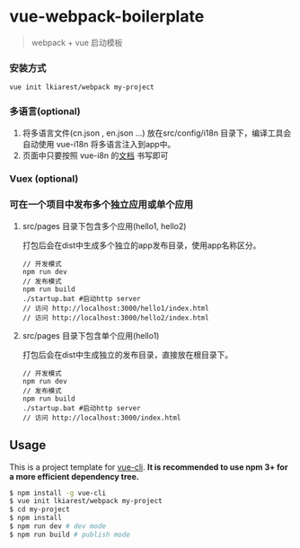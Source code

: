 # vue-webpack-boilerplate

> webpack + vue 启动模板

### 安装方式
```
vue init lkiarest/webpack my-project
```

### 多语言(optional)

1. 将多语言文件(cn.json , en.json ...) 放在src/config/i18n 目录下，编译工具会自动使用 vue-i18n 将多语言注入到app中。
1. 页面中只要按照 vue-i8n 的[文档](https://github.com/kazupon/vue-i18n) 书写即可

### Vuex (optional)

### 可在一个项目中发布多个独立应用或单个应用

1. src/pages 目录下包含多个应用(hello1, hello2)

    打包后会在dist中生成多个独立的app发布目录，使用app名称区分。

    ```
    // 开发模式
    npm run dev
    // 发布模式
    npm run build
    ./startup.bat #启动http server
    // 访问 http://localhost:3000/hello1/index.html
    // 访问 http://localhost:3000/hello2/index.html
    ```

1. src/pages 目录下包含单个应用(hello1)

    打包后会在dist中生成独立的发布目录，直接放在根目录下。
    ```
    // 开发模式
    npm run dev
    // 发布模式
    npm run build
    ./startup.bat #启动http server
    // 访问 http://localhost:3000/index.html
    ```

## Usage

This is a project template for [vue-cli](https://github.com/vuejs/vue-cli). **It is recommended to use npm 3+ for a more efficient dependency tree.**

``` bash
$ npm install -g vue-cli
$ vue init lkiarest/webpack my-project
$ cd my-project
$ npm install
$ npm run dev # dev mode
$ npm run build # publish mode
```